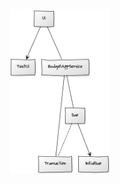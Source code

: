 <img src="https://github.com/nikool/otm-harjoitustyo/blob/master/dokumentointi/luokkakaavio.png" width="160">
